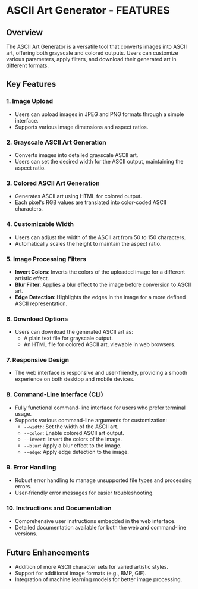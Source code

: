# ASCII Art Generator - FEATURES

## Overview
The ASCII Art Generator is a versatile tool that converts images into ASCII art, offering both grayscale and colored outputs. Users can customize various parameters, apply filters, and download their generated art in different formats.

## Key Features

### 1. **Image Upload**
- Users can upload images in JPEG and PNG formats through a simple interface.
- Supports various image dimensions and aspect ratios.

### 2. **Grayscale ASCII Art Generation**
- Converts images into detailed grayscale ASCII art.
- Users can set the desired width for the ASCII output, maintaining the aspect ratio.

### 3. **Colored ASCII Art Generation**
- Generates ASCII art using HTML for colored output.
- Each pixel's RGB values are translated into color-coded ASCII characters.

### 4. **Customizable Width**
- Users can adjust the width of the ASCII art from 50 to 150 characters.
- Automatically scales the height to maintain the aspect ratio.

### 5. **Image Processing Filters**
- **Invert Colors**: Inverts the colors of the uploaded image for a different artistic effect.
- **Blur Filter**: Applies a blur effect to the image before conversion to ASCII art.
- **Edge Detection**: Highlights the edges in the image for a more defined ASCII representation.

### 6. **Download Options**
- Users can download the generated ASCII art as:
  - A plain text file for grayscale output.
  - An HTML file for colored ASCII art, viewable in web browsers.

### 7. **Responsive Design**
- The web interface is responsive and user-friendly, providing a smooth experience on both desktop and mobile devices.

### 8. **Command-Line Interface (CLI)**
- Fully functional command-line interface for users who prefer terminal usage.
- Supports various command-line arguments for customization:
  - `--width`: Set the width of the ASCII art.
  - `--color`: Enable colored ASCII art output.
  - `--invert`: Invert the colors of the image.
  - `--blur`: Apply a blur effect to the image.
  - `--edge`: Apply edge detection to the image.

### 9. **Error Handling**
- Robust error handling to manage unsupported file types and processing errors.
- User-friendly error messages for easier troubleshooting.

### 10. **Instructions and Documentation**
- Comprehensive user instructions embedded in the web interface.
- Detailed documentation available for both the web and command-line versions.

## Future Enhancements
- Addition of more ASCII character sets for varied artistic styles.
- Support for additional image formats (e.g., BMP, GIF).
- Integration of machine learning models for better image processing.
